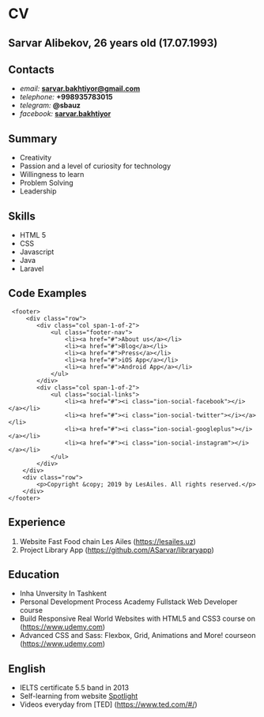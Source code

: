 
# CV


## Sarvar Alibekov, 26 years old (17.07.1993)


## Contacts

* *email:* **sarvar.bakhtiyor@gmail.com**  
* *telephone:* **+998935783015**
* *telegram:* **@sbauz**
* _facebook:_ __[sarvar.bakhtiyor](https://www.facebook.com/sarvar.bakhtiyor)__

## Summary

* Creativity
* Passion and a level of curiosity for technology
* Willingness to learn
* Problem Solving
* Leadership

## Skills
* HTML 5
* CSS
* Javascript
* Java
* Laravel

## Code Examples

     <footer>
         <div class="row">
            <div class="col span-1-of-2">
                <ul class="footer-nav">
                    <li><a href="#">About us</a></li>
                    <li><a href="#">Blog</a></li>
                    <li><a href="#">Press</a></li>
                    <li><a href="#">iOS App</a></li>
                    <li><a href="#">Android App</a></li>
                </ul>
            </div>
            <div class="col span-1-of-2">
                <ul class="social-links">
                    <li><a href="#"><i class="ion-social-facebook"></i></a></li>
                    <li><a href="#"><i class="ion-social-twitter"></i></a></li>
                    <li><a href="#"><i class="ion-social-googleplus"></i></a></li>
                    <li><a href="#"><i class="ion-social-instagram"></i></a></li>
                </ul>
            </div>
        </div>
        <div class="row">
            <p>Copyright &copy; 2019 by LesAiles. All rights reserved.</p>
        </div>
    </footer>

## Experience
1. Website Fast Food chain Les Ailes (https://lesailes.uz)
1. Project Library App (https://github.com/ASarvar/libraryapp)

## Education
* Inha Unversity In Tashkent
* Personal Development Process Academy Fullstack Web Developer course
* Build Responsive Real World Websites with HTML5 and CSS3 course on (https://www.udemy.com)
* Advanced CSS and Sass: Flexbox, Grid, Animations and More! courseon (https://www.udemy.com)


## English

* IELTS certificate 5.5 band in 2013
* Self-learning from website [Spotlight](https://spotlightenglish.com)
* Videos everyday from [TED] (https://www.ted.com/#/)

